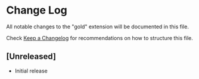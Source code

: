 # Change Log

All notable changes to the "gold" extension will be documented in this file.

Check [Keep a Changelog](http://keepachangelog.com/) for recommendations on how to structure this file.

## [Unreleased]

- Initial release
